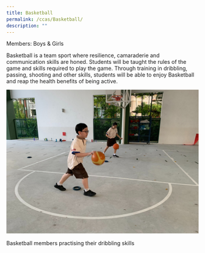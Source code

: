 ```yaml
---
title: Basketball
permalink: /ccas/Basketball/
description: ""
---
```

Members: Boys & Girls

Basketball is a team sport where resilience, camaraderie and communication skills are honed. Students will be taught the rules of the game and skills required to play the game. Through training in dribbling, passing, shooting and other skills, students will be able to enjoy Basketball and reap the health benefits of being active.

  
![](/images/Fuhua%20Experience/Student%20Development/CCA/Basketball/B1.jpg)

Basketball members practising their dribbling skills
